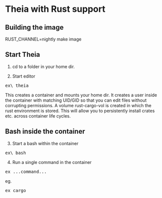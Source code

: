 # Theia with Rust support

## Building the image

RUST\_CHANNEL=nightly make image

## Start Theia

1. cd to a folder in your home dir.
  
2. Start editor

<pre>ex\_theia</pre>

This creates a container and mounts your home dir. It creates a user inside the container with matching UID/GID so that you can edit files without corrupting permissions. A volume rust-cargo-vol is created in which the rust environment is stored. This will allow you to persistently install crates etc. across container life cycles.

## Bash inside the container

3. Start a bash within the container

<pre>ex\_bash</pre>

4. Run a single command in the container

<pre>ex ...command...</pre>

eg.

<pre>ex cargo</pre>

